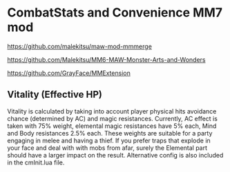# CombatStats and Convenience MM7 mod

https://github.com/malekitsu/maw-mod-mmmerge

https://github.com/Malekitsu/MM6-MAW-Monster-Arts-and-Wonders

https://github.com/GrayFace/MMExtension

## Vitality (Effective HP)
Vitality is calculated by taking into account player physical hits avoidance chance (determined by AC) and magic resistances. 
Currently, AC effect is taken with 75% weight, elemental magic resistances have 5% each, Mind and Body resistances 2.5% each. These weights are suitable for a party engaging in melee and having a thief.
If you prefer traps that explode in your face and deal with with mobs from afar, surely the Elemental part should have a larger impact on the result. Alternative config is also included in the cmInit.lua file.  
